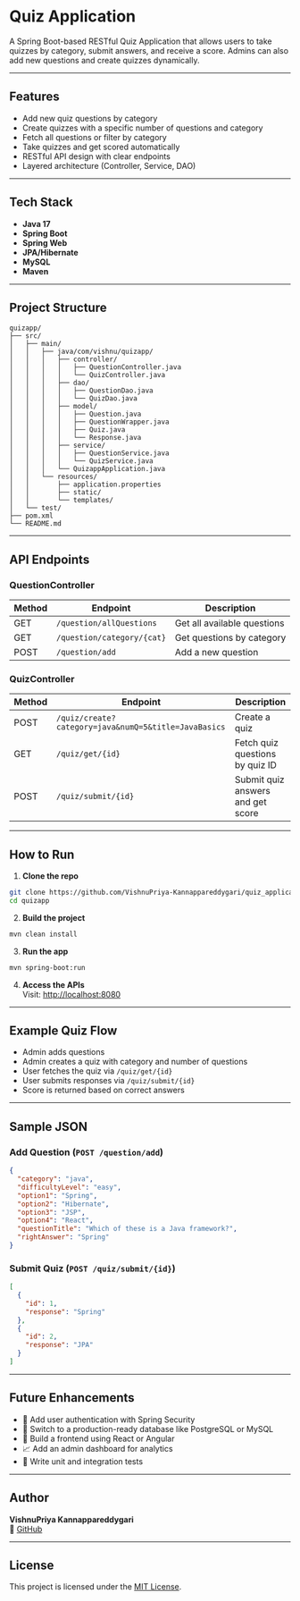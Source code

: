 
# Quiz Application

A Spring Boot-based RESTful Quiz Application that allows users to take quizzes by category, submit answers, and receive a score. Admins can also add new questions and create quizzes dynamically.

---

##  Features

-  Add new quiz questions by category  
-  Create quizzes with a specific number of questions and category  
-  Fetch all questions or filter by category  
-  Take quizzes and get scored automatically  
-  RESTful API design with clear endpoints  
-  Layered architecture (Controller, Service, DAO)

---

## Tech Stack

- **Java 17**  
- **Spring Boot**  
- **Spring Web**  
- **JPA/Hibernate**  
- **MySQL**  
- **Maven**

---

## Project Structure

```
quizapp/
├── src/
│   ├── main/
│   │   ├── java/com/vishnu/quizapp/
│   │   │   ├── controller/
│   │   │   │   ├── QuestionController.java
│   │   │   │   └── QuizController.java
│   │   │   ├── dao/
│   │   │   │   ├── QuestionDao.java
│   │   │   │   └── QuizDao.java
│   │   │   ├── model/
│   │   │   │   ├── Question.java
│   │   │   │   ├── QuestionWrapper.java
│   │   │   │   ├── Quiz.java
│   │   │   │   └── Response.java
│   │   │   ├── service/
│   │   │   │   ├── QuestionService.java
│   │   │   │   └── QuizService.java
│   │   │   └── QuizappApplication.java
│   │   └── resources/
│   │       ├── application.properties
│   │       ├── static/
│   │       └── templates/
│   └── test/
├── pom.xml
└── README.md
```

---

## API Endpoints

### QuestionController

| Method | Endpoint                        | Description                  |
|--------|----------------------------------|------------------------------|
| GET    | `/question/allQuestions`         | Get all available questions |
| GET    | `/question/category/{cat}`       | Get questions by category   |
| POST   | `/question/add`                  | Add a new question          |

### QuizController

| Method | Endpoint                                                   | Description                         |
|--------|-------------------------------------------------------------|-------------------------------------|
| POST   | `/quiz/create?category=java&numQ=5&title=JavaBasics`       | Create a quiz                       |
| GET    | `/quiz/get/{id}`                                            | Fetch quiz questions by quiz ID     |
| POST   | `/quiz/submit/{id}`                                         | Submit quiz answers and get score   |

---

## How to Run

1. **Clone the repo**  
```bash
git clone https://github.com/VishnuPriya-Kannappareddygari/quiz_application.git
cd quizapp
```

2. **Build the project**  
```bash
mvn clean install
```

3. **Run the app**  
```bash
mvn spring-boot:run
```

4. **Access the APIs**  
Visit: [http://localhost:8080](http://localhost:8080)

---

## Example Quiz Flow

- Admin adds questions  
- Admin creates a quiz with category and number of questions  
- User fetches the quiz via `/quiz/get/{id}`  
- User submits responses via `/quiz/submit/{id}`  
- Score is returned based on correct answers  

---

## Sample JSON

### Add Question (`POST /question/add`)
```json
{
  "category": "java",
  "difficultyLevel": "easy",
  "option1": "Spring",
  "option2": "Hibernate",
  "option3": "JSP",
  "option4": "React",
  "questionTitle": "Which of these is a Java framework?",
  "rightAnswer": "Spring"
}
```

### Submit Quiz (`POST /quiz/submit/{id}`)
```json
[
  {
    "id": 1,
    "response": "Spring"
  },
  {
    "id": 2,
    "response": "JPA"
  }
]
```

---

## Future Enhancements

- 🔐 Add user authentication with Spring Security  
- 💾 Switch to a production-ready database like PostgreSQL or MySQL  
- 🎨 Build a frontend using React or Angular  
- 📈 Add an admin dashboard for analytics  
- 🧪 Write unit and integration tests  

---

## Author

**VishnuPriya Kannappareddygari**  
🔗 [GitHub](https://github.com/VishnuPriya-Kannappareddygari)

---

## License

This project is licensed under the [MIT License](https://opensource.org/licenses/MIT).
